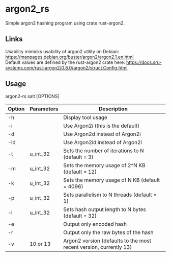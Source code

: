 # argon2_rs
Simple argon2 hashing program using crate rust-argon2.

## Links
Usability mimicks usability of argon2 utility on Debian: https://manpages.debian.org/buster/argon2/argon2.1.en.html \
Default values are defined by the rust-argon2 crate here: https://docs.sru-systems.com/rust-argon2/0.8.0/argon2/struct.Config.html

## Usage
argon2-rs salt [OPTIONS]

| Option | Parameters | Description                                                        |
| ------ | ---------- | ------------------------------------------------------------------ |
| -h     |            | Display tool usage                                                 |
| -i     |            | Use Argon2i (this is the default)                                  |
| -d     |            | Use Argon2d instead of Argon2i                                     |
| -id    |            | Use Argon2id instead of Argon2i                                    |
| -t     | u_int_32   | Sets the number of iterations to N (default = 3)                   |
| -m     | u_int_32   | Sets the memory usage of 2^N KB (default = 12)                     |
| -k     | u_int_32   | Sets the memory usage of N KB (default = 4096)                     |
| -p     | u_int_32   | Sets parallelism to N threads (default = 1)                        |
| -l     | u_int_32   | Sets hash output length to N bytes (default = 32)                  |
| -e     |            | Output only encoded hash                                           |
| -r     |            | Output only the raw bytes of the hash                              |
| -v     | 10 or 13   | Argon2 version (defaults to the most recent version, currently 13) |
